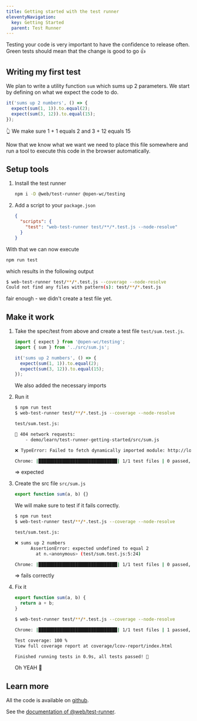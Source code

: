 ```yaml
---
title: Getting started with the test runner
eleventyNavigation:
  key: Getting Started
  parent: Test Runner
---
```


Testing your code is very important to have the confidence to release often.
Green tests should mean that the change is good to go 👍

## Writing my first test

We plan to write a utility function `sum` which sums up 2 parameters.
We start by defining on what we expect the code to do.

```js
it('sums up 2 numbers', () => {
  expect(sum(1, 1)).to.equal(2);
  expect(sum(3, 12)).to.equal(15);
});
```

👆 We make sure 1 + 1 equals 2 and 3 + 12 equals 15

Now that we know what we want we need to place this file somewhere and run a tool to execute this code in the browser automatically.

## Setup tools

1. Install the test runner

   ```bash
   npm i -D @web/test-runner @open-wc/testing
   ```

2. Add a script to your `package.json`
   ```json
   {
     "scripts": {
       "test": "web-test-runner test/**/*.test.js --node-resolve"
     }
   }
   ```

With that we can now execute

```bash
npm run test
```

which results in the following output

```bash
$ web-test-runner test/**/*.test.js --coverage --node-resolve
Could not find any files with pattern(s): test/**/*.test.js
```

fair enough - we didn't create a test file yet.

## Make it work

1. Take the spec/test from above and create a test file `test/sum.test.js`.

   ```js
   import { expect } from '@open-wc/testing';
   import { sum } from '../src/sum.js';

   it('sums up 2 numbers', () => {
     expect(sum(1, 1)).to.equal(2);
     expect(sum(3, 12)).to.equal(15);
   });
   ```

   We also added the necessary imports

2. Run it

   ```bash
   $ npm run test
   $ web-test-runner test/**/*.test.js --coverage --node-resolve

   test/sum.test.js:

   🚧 404 network requests:
       - demo/learn/test-runner-getting-started/src/sum.js

   ❌ TypeError: Failed to fetch dynamically imported module: http://localhost:9685/demo/learn/test-runner-getting-started/test/sum.test.js

   Chrome: |██████████████████████████████| 1/1 test files | 0 passed, 0 failed
   ```

   => expected

3. Create the src file `src/sum.js`

   ```js
   export function sum(a, b) {}
   ```

   We will make sure to test if it fails correctly.

   ```bash
   $ npm run test
   $ web-test-runner test/**/*.test.js --coverage --node-resolve

   test/sum.test.js:

   ❌ sums up 2 numbers
         AssertionError: expected undefined to equal 2
           at n.<anonymous> (test/sum.test.js:5:24)

   Chrome: |██████████████████████████████| 1/1 test files | 0 passed, 1 failed
   ```

   => fails correctly

4. Fix it

   ```js
   export function sum(a, b) {
     return a + b;
   }
   ```

   ```bash
   $ web-test-runner test/**/*.test.js --coverage --node-resolve

   Chrome: |██████████████████████████████| 1/1 test files | 1 passed, 0 failed

   Test coverage: 100 %
   View full coverage report at coverage/lcov-report/index.html

   Finished running tests in 0.9s, all tests passed! 🎉
   ```

   Oh YEAH 💪

## Learn more

All the code is available on [github](https://github.com/modernweb-dev/web/tree/master/demo/learn/test-runner-getting-started).

See the [documentation of @web/test-runner](../../docs/test-runner/overview.md).
